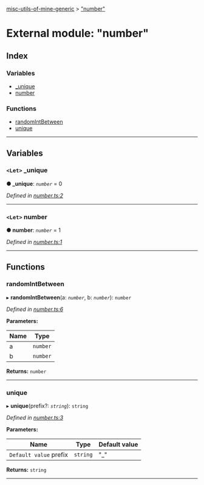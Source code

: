 [misc-utils-of-mine-generic](../README.md) > ["number"](../modules/_number_.md)

# External module: "number"

## Index

### Variables

* [_unique](_number_.md#_unique)
* [number](_number_.md#number)

### Functions

* [randomIntBetween](_number_.md#randomintbetween)
* [unique](_number_.md#unique)

---

## Variables

<a id="_unique"></a>

### `<Let>` _unique

**● _unique**: *`number`* = 0

*Defined in [number.ts:2](https://github.com/cancerberoSgx/misc-utils-of-mine/blob/385e9dc/misc-utils-of-mine-generic/src/number.ts#L2)*

___
<a id="number"></a>

### `<Let>` number

**● number**: *`number`* = 1

*Defined in [number.ts:1](https://github.com/cancerberoSgx/misc-utils-of-mine/blob/385e9dc/misc-utils-of-mine-generic/src/number.ts#L1)*

___

## Functions

<a id="randomintbetween"></a>

###  randomIntBetween

▸ **randomIntBetween**(a: *`number`*, b: *`number`*): `number`

*Defined in [number.ts:6](https://github.com/cancerberoSgx/misc-utils-of-mine/blob/385e9dc/misc-utils-of-mine-generic/src/number.ts#L6)*

**Parameters:**

| Name | Type |
| ------ | ------ |
| a | `number` |
| b | `number` |

**Returns:** `number`

___
<a id="unique"></a>

###  unique

▸ **unique**(prefix?: *`string`*): `string`

*Defined in [number.ts:3](https://github.com/cancerberoSgx/misc-utils-of-mine/blob/385e9dc/misc-utils-of-mine-generic/src/number.ts#L3)*

**Parameters:**

| Name | Type | Default value |
| ------ | ------ | ------ |
| `Default value` prefix | `string` | &quot;_&quot; |

**Returns:** `string`

___

